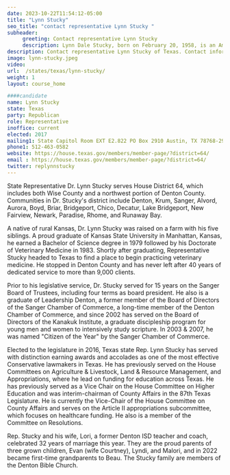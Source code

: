 ```yaml
---
date: 2023-10-22T11:54:12-05:00
title: "Lynn Stucky"
seo_title: "contact representative Lynn Stucky "
subheader:
     greeting: Contact representative Lynn Stucky
     description: Lynn Dale Stucky, born on February 20, 1958, is an American veterinarian originally from Kansas. He proudly serves as a Republican member of the Texas House of Representatives, representing the 64th District in Denton County in the northern portion of the state.
description: Contact representative Lynn Stucky of Texas. Contact information for Lynn Stucky includes email address, phone number, and mailing address.
image: lynn-stucky.jpeg
video:
url:  /states/texas/lynn-stucky/
weight: 1
layout: course_home

####candidate
name: Lynn Stucky
state: Texas
party: Republican
role: Representative
inoffice: current
elected: 2017
mailing1: State Capitol Room EXT E2.822 PO Box 2910 Austin, TX 78768-2910
phone1: 512-463-0582
website: https://house.texas.gov/members/member-page/?district=64/
email : https://house.texas.gov/members/member-page/?district=64/
twitter: replynnstucky
---
```


State Representative Dr. Lynn Stucky serves House District 64, which includes both Wise County and a northwest portion of Denton County. Communities in Dr. Stucky's district include Denton, Krum, Sanger, Alvord, Aurora, Boyd, Briar, Bridgeport, Chico, Decatur, Lake Bridgeport, New Fairview, Newark, Paradise, Rhome, and Runaway Bay.

A native of rural Kansas, Dr. Lynn Stucky was raised on a farm with his five siblings. A proud graduate of Kansas State University in Manhattan, Kansas, he earned a Bachelor of Science degree in 1979 followed by his Doctorate of Veterinary Medicine in 1983. Shortly after graduating, Representative Stucky headed to Texas to find a place to begin practicing veterinary medicine. He stopped in Denton County and has never left after 40 years of dedicated service to more than 9,000 clients.

Prior to his legislative service, Dr. Stucky served for 15 years on the Sanger Board of Trustees, including four terms as board president. He also is a graduate of Leadership Denton, a former member of the Board of Directors of the Sanger Chamber of Commerce, a long-time member of the Denton Chamber of Commerce, and since 2002 has served on the Board of Directors of the Kanakuk Institute, a graduate discipleship program for young men and women to intensively study scripture. In 2003 & 2007, he was named "Citizen of the Year" by the Sanger Chamber of Commerce.

Elected to the legislature in 2016, Texas state Rep. Lynn Stucky has served with distinction earning awards and accolades as one of the most effective Conservative lawmakers in Texas. He has previously served on the House Committees on Agriculture & Livestock, Land & Resource Management, and Appropriations, where he lead on funding for education across Texas. He has previously served as a Vice Chair on the House Committee on Higher Education and was interim-chairman of County Affairs in the 87th Texas Legislature. He is currently the Vice-Chair of the House Committee on County Affairs and serves on the Article II appropriations subcommittee, which focuses on healthcare funding. He also is a member of the Committee on Resolutions.

Rep. Stucky and his wife, Lori, a former Denton ISD teacher and coach, celebrated 32 years of marriage this year. They are the proud parents of three grown children, Evan (wife Courtney), Lyndi, and Malori, and in 2022 became first-time grandparents to Beau. The Stucky family are members of the Denton Bible Church.
